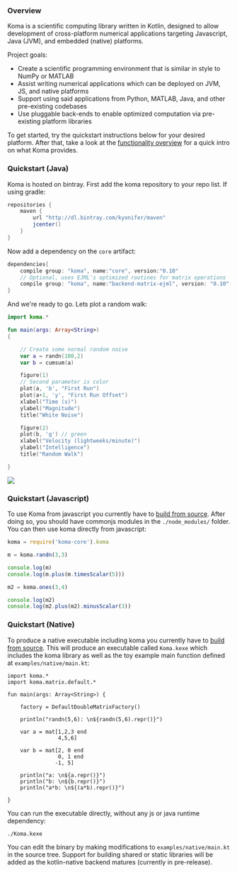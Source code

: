 ### Overview

Koma is a scientific computing library written in Kotlin, designed to allow development 
of cross-platform numerical applications targeting Javascript, Java (JVM), and embedded (native) platforms.

Project goals:

- Create a scientific programming environment that is similar in style to NumPy or MATLAB
- Assist writing numerical applications which can be deployed on JVM, JS, and native platforms
- Support using said applications from Python, MATLAB, Java, and other pre-existing codebases
- Use pluggable back-ends to enable optimized computation via pre-existing platform libraries

To get started, try the quickstart instructions below for your desired platform. After that,
take a look at the [functionality overview](guide/functionality.md) for a quick intro on what Koma provides.


### Quickstart (Java)

Koma is hosted on bintray. First add the koma repository to your repo list. If
using gradle:

```groovy
repositories { 
    maven { 
        url "http://dl.bintray.com/kyonifer/maven" 
        jcenter()
    } 
}
```

Now add a dependency on the `core` artifact:

```Groovy
dependencies{
    compile group: "koma", name:"core", version:"0.10"
    // Optional, uses EJML's optimized routines for matrix operations
    compile group: "koma", name:"backend-matrix-ejml", version: "0.10"
}
```

And we're ready to go. Lets plot a random walk:

```kotlin
import koma.*

fun main(args: Array<String>)
{

    // Create some normal random noise
    var a = randn(100,2)
    var b = cumsum(a)

    figure(1)
    // Second parameter is color
    plot(a, 'b', "First Run")
    plot(a+1, 'y', "First Run Offset")
    xlabel("Time (s)")
    ylabel("Magnitude")
    title("White Noise")

    figure(2)
    plot(b, 'g') // green
    xlabel("Velocity (lightweeks/minute)")
    ylabel("Intelligence")
    title("Random Walk")

}
```
![](https://raw.githubusercontent.com/kyonifer/koma/imgs/plotting.png)

### Quickstart (Javascript)

To use Koma from javascript you currently have to [build from source](advanced/source.md).
After doing so, you should have commonjs modules in the `./node_modules/` folder. 
You can then use koma directly from javascript:

```javascript
koma = require('koma-core').koma

m = koma.randn(3,3)

console.log(m)
console.log(m.plus(m.timesScalar(5)))

m2 = koma.ones(3,4)

console.log(m2)
console.log(m2.plus(m2).minusScalar(3))
```

### Quickstart (Native)

To produce a native executable including koma you currently have to [build from source](advanced/source.md). 
This will produce an executable called `Koma.kexe` which includes the koma library as
well as the toy example main function defined at `examples/native/main.kt`:

```
import koma.*
import koma.matrix.default.*

fun main(args: Array<String>) {
    
    factory = DefaultDoubleMatrixFactory()
    
    println("randn(5,6): \n${randn(5,6).repr()}")

    var a = mat[1,2,3 end
                4,5,6]
    
    var b = mat[2, 0 end
                0, 1 end
               -1, 5]
    
    println("a: \n${a.repr()}")
    println("b: \n${b.repr()}")
    println("a*b: \n${(a*b).repr()}")
    
}
```

You can run the executable directly, without any js or java runtime dependency:
```
./Koma.kexe
```
You can edit the binary by making modifications to `examples/native/main.kt` in the source tree.
Support for building shared or static libraries will be added as the kotlin-native backend matures
(currently in pre-release).


